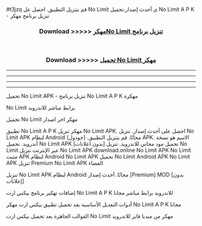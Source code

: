 #t3jzq قم بتنزيل التطبيق. احصل عل No Limit  ى أحدث إصدار.تحميل No Limit  A P K - تنزيل برنامج مهكر



<div align="center">
<h3>Download >>>>> <a href="https://ar-sites.web.app/?ar= No Limit ">مهكرNo Limit  تنزيل برنامج</a></h3><br>

<h3>Download >>>>> <a href="https://ar-sites.web.app/?ar= No Limit ">تحميل No Limit  مهكر</a></h3>
</div>


----------------------------------------------------------

----------------------------------------------------------

----------------------------------------------------------

----------------------------------------------------------


تحميل No Limit  APK - تنزيل برنامج No Limit  A P K مهكرة

No Limit  برابط مباشر للاندرويد

تحميل No Limit  مهكر اخر اصدار

تطبيق No Limit  A P K مهكر
تنزيل No Limit  APK. احصل على أحدث إصدار.
تنزيل No Limit  APK لنظام Android مجانًا.
قم بتنزيل التطبيق. {جودول} APK. الاسم هو نسخة أندرويد.
تحميل No Limit  APK [بدون اعلانات]
تحميل مود مجاني للاندرويد.
تنزيل No Limit  عبر الإنترنت
تنزيل No Limit  APK
download.online No Limit  APK
No Limit  مثبت APK لنظام Android
No Limit  APK
تحميل No Limit  Android APK
No Limit  APK تنزيل Premium
No Limit  APK الفضاء

تنزيل No Limit  APK لنظام Android مجانًا. أحدث إصدار [Premium] MOD [بدون إعلانات]

إضافات تهكير برنامج بيكس ارت No Limit  A P K للاندرويد برابط مباشر مجانا

أدوات التعديل الأساسية بعد تحميل تطبيق بيكس ارت مهكر No Limit  A P K مجانا

القوالب الجاهزة بعد تحميل بيكس ارت No Limit  مهكر من ميديا فاير للاندرويد



